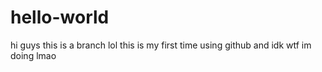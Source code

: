 # hello-world
hi guys this is a branch 
lol this is my first time using github and idk wtf im doing lmao
